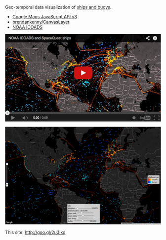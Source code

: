 Geo-temporal data visualization of [ships and buoys](http://icoads.noaa.gov/pt.html).

* [Google Maps JavaScript API v3](https://developers.google.com/maps/documentation/javascript/)
* [brendankenny/CanvasLayer](https://github.com/brendankenny/CanvasLayer)
* [NOAA ICOADS](http://icoads.noaa.gov/)

[![video of ICOADS data on a map](/images/video.png?raw=true)](http://youtu.be/OemyC9fQRhA)

![ICOADS data on a map](/images/screenshot.png?raw=true)

This site: http://goo.gl/2u3Ixd
